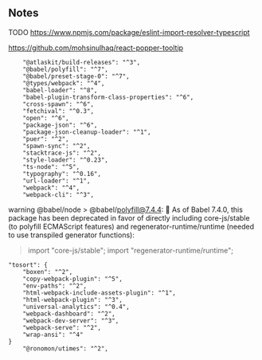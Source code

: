 ## Notes
TODO https://www.npmjs.com/package/eslint-import-resolver-typescript

https://github.com/mohsinulhaq/react-popper-tooltip

		"@atlaskit/build-releases": "^3",
		"@babel/polyfill": "^7",
		"@babel/preset-stage-0": "^7",
		"@types/webpack": "^4",
		"babel-loader": "^8",
		"babel-plugin-transform-class-properties": "^6",
		"cross-spawn": "^6",
		"fetchival": "^0.3",
		"open": "^6",
		"package-json": "^6",
		"package-json-cleanup-loader": "^1",
		"puer": "^2",
		"spawn-sync": "^2",
		"stacktrace-js": "^2",
		"style-loader": "^0.23",
		"ts-node": "^5",
		"typography": "^0.16",
		"url-loader": "^1",
		"webpack": "^4",
		"webpack-cli": "^3",

warning @babel/node > @babel/polyfill@7.4.4: 🚨 As of Babel 7.4.0, this
package has been deprecated in favor of directly
including core-js/stable (to polyfill ECMAScript
features) and regenerator-runtime/runtime
(needed to use transpiled generator functions):

  > import "core-js/stable";
  > import "regenerator-runtime/runtime";


	"tosort": {
		"boxen": "^2",
		"copy-webpack-plugin": "^5",
		"env-paths": "^2",
		"html-webpack-include-assets-plugin": "^1",
		"html-webpack-plugin": "^3",
		"universal-analytics": "^0.4",
		"webpack-dashboard": "^2",
		"webpack-dev-server": "^3",
		"webpack-serve": "^2",
		"wrap-ansi": "^4"
	}
		"@ronomon/utimes": "^2",
